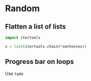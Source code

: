 # Random

## Flatten a list of lists

```python
import itertools

s = list(itertools.chain(*sentences))
```

## Progress bar on loops

Use `tqdm`
